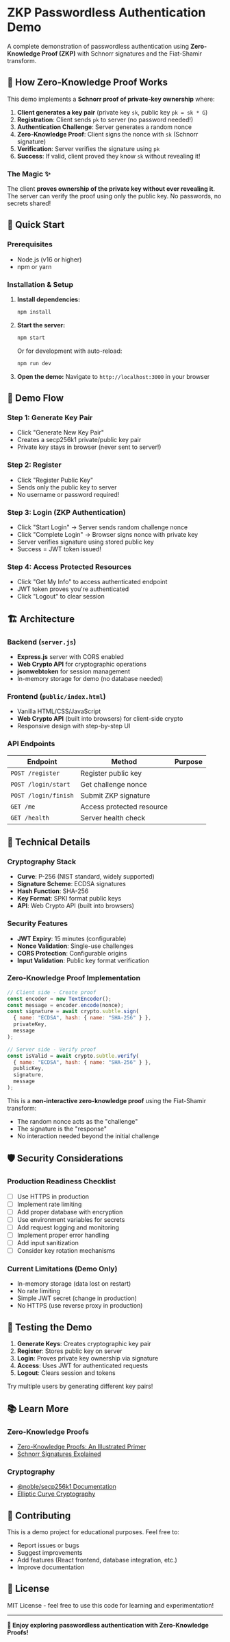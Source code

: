 # ZKP Passwordless Authentication Demo

A complete demonstration of passwordless authentication using **Zero-Knowledge Proof (ZKP)** with Schnorr signatures and the Fiat-Shamir transform.

## 🔐 How Zero-Knowledge Proof Works

This demo implements a **Schnorr proof of private-key ownership** where:

1. **Client generates a key pair** (private key `sk`, public key `pk = sk * G`)
2. **Registration**: Client sends `pk` to server (no password needed!)
3. **Authentication Challenge**: Server generates a random nonce
4. **Zero-Knowledge Proof**: Client signs the nonce with `sk` (Schnorr signature)
5. **Verification**: Server verifies the signature using `pk`
6. **Success**: If valid, client proved they know `sk` without revealing it!

### The Magic ✨

The client **proves ownership of the private key without ever revealing it**. The server can verify the proof using only the public key. No passwords, no secrets shared!

## 🚀 Quick Start

### Prerequisites

- Node.js (v16 or higher)
- npm or yarn

### Installation & Setup

1. **Install dependencies:**
   ```bash
   npm install
   ```

2. **Start the server:**
   ```bash
   npm start
   ```
   
   Or for development with auto-reload:
   ```bash
   npm run dev
   ```

3. **Open the demo:**
   Navigate to `http://localhost:3000` in your browser

## 🎯 Demo Flow

### Step 1: Generate Key Pair
- Click "Generate New Key Pair"
- Creates a secp256k1 private/public key pair
- Private key stays in browser (never sent to server!)

### Step 2: Register
- Click "Register Public Key"
- Sends only the public key to server
- No username or password required!

### Step 3: Login (ZKP Authentication)
- Click "Start Login" → Server sends random challenge nonce
- Click "Complete Login" → Browser signs nonce with private key
- Server verifies signature using stored public key
- Success = JWT token issued!

### Step 4: Access Protected Resources
- Click "Get My Info" to access authenticated endpoint
- JWT token proves you're authenticated
- Click "Logout" to clear session

## 🏗️ Architecture

### Backend (`server.js`)
- **Express.js** server with CORS enabled
- **Web Crypto API** for cryptographic operations
- **jsonwebtoken** for session management
- In-memory storage for demo (no database needed)

### Frontend (`public/index.html`)
- Vanilla HTML/CSS/JavaScript
- **Web Crypto API** (built into browsers) for client-side crypto
- Responsive design with step-by-step UI

### API Endpoints

| Endpoint | Method | Purpose |
|----------|--------|---------|
| `POST /register` | Register public key |
| `POST /login/start` | Get challenge nonce |
| `POST /login/finish` | Submit ZKP signature |
| `GET /me` | Access protected resource |
| `GET /health` | Server health check |

## 🔧 Technical Details

### Cryptography Stack
- **Curve**: P-256 (NIST standard, widely supported)
- **Signature Scheme**: ECDSA signatures
- **Hash Function**: SHA-256
- **Key Format**: SPKI format public keys
- **API**: Web Crypto API (built into browsers)

### Security Features
- **JWT Expiry**: 15 minutes (configurable)
- **Nonce Validation**: Single-use challenges
- **CORS Protection**: Configurable origins
- **Input Validation**: Public key format verification

### Zero-Knowledge Proof Implementation

```javascript
// Client side - Create proof
const encoder = new TextEncoder();
const message = encoder.encode(nonce);
const signature = await crypto.subtle.sign(
  { name: "ECDSA", hash: { name: "SHA-256" } },
  privateKey,
  message
);

// Server side - Verify proof  
const isValid = await crypto.subtle.verify(
  { name: "ECDSA", hash: { name: "SHA-256" } },
  publicKey,
  signature,
  message
);
```

This is a **non-interactive zero-knowledge proof** using the Fiat-Shamir transform:
- The random nonce acts as the "challenge"
- The signature is the "response" 
- No interaction needed beyond the initial challenge

## 🛡️ Security Considerations

### Production Readiness Checklist
- [ ] Use HTTPS in production
- [ ] Implement rate limiting
- [ ] Add proper database with encryption
- [ ] Use environment variables for secrets
- [ ] Add request logging and monitoring
- [ ] Implement proper error handling
- [ ] Add input sanitization
- [ ] Consider key rotation mechanisms

### Current Limitations (Demo Only)
- In-memory storage (data lost on restart)
- No rate limiting
- Simple JWT secret (change in production)
- No HTTPS (use reverse proxy in production)

## 🧪 Testing the Demo

1. **Generate Keys**: Creates cryptographic key pair
2. **Register**: Stores public key on server
3. **Login**: Proves private key ownership via signature
4. **Access**: Uses JWT for authenticated requests
5. **Logout**: Clears session and tokens

Try multiple users by generating different key pairs!

## 📚 Learn More

### Zero-Knowledge Proofs
- [Zero-Knowledge Proofs: An Illustrated Primer](https://blog.cryptographyengineering.com/2014/11/27/zero-knowledge-proofs-illustrated-primer/)
- [Schnorr Signatures Explained](https://medium.com/coinmonks/schnorr-signatures-explained-3d2b5b2d2c8c)

### Cryptography
- [@noble/secp256k1 Documentation](https://github.com/paulmillr/noble-secp256k1)
- [Elliptic Curve Cryptography](https://andrea.corbellini.name/2015/05/17/elliptic-curve-cryptography-a-gentle-introduction/)

## 🤝 Contributing

This is a demo project for educational purposes. Feel free to:
- Report issues or bugs
- Suggest improvements
- Add features (React frontend, database integration, etc.)
- Improve documentation

## 📄 License

MIT License - feel free to use this code for learning and experimentation!

---

**🎉 Enjoy exploring passwordless authentication with Zero-Knowledge Proofs!**